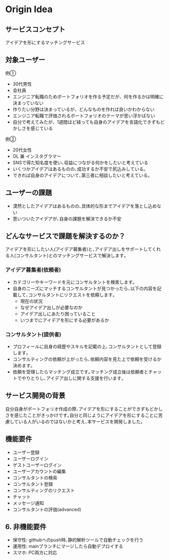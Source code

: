 # Origin Idea
## サービスコンセプト
アイデアを形にするマッチングサービス

## 対象ユーザー
例①
- 30代男性
- 会社員
- エンジニア転職のためポートフォリオを作る予定だが、何を作るかは明確に決まっていない
- 作りたい分野は決まっているが、どんなものを作れば良いかわからない
- エンジニア転職で評価されるポートフォリオのテーマが思い浮かばない
- 自分で考えてみたが、1週間ほど経っても自身のアイデアを言語化できずもどかしさを感じている

例②
- 20代女性
- OL 兼 インスタグラマー
- SNSで得た知名度を使い､収益につながる何かをしたいと考えている
- いくつかアイデアはあるものの､成功するか不安で尻込みしている｡
- できれば自身のアイデアについて､第三者に相談したいと考えている｡

## ユーザーの課題
- 漠然としたアイデアはあるものの､具体的な形までアイデアを落とし込めない
- 思いついたアイデアが､自身の課題を解決できるか不安

## どんなサービスで課題を解決するのか？
アイデアを形にしたい人(アイデア募集者)と､アイデア出しをサポートしてくれる人(コンサルタント)とのマッチングサービスで解決します｡

### アイデア募集者(依頼者)
- カテゴリーやキーワードを元にコンサルタントを検索します｡
- 自身のニーズにマッチするコンサルタントが見つかったら､以下の内容を記載して､コンサルタントにリクエストを依頼します｡
  - 現在の状況
  - なぜアイデア出しが必要なのか
  - アイデア出しにあたり困っていること
  - いつまでにアイデアを形にする必要があるか

### コンサルタント(提供者)
- プロフィールに自身の経歴やスキルを記載の上､コンサルタントとして登録します｡
- コンサルティングの依頼が上がったら､依頼内容を見た上で依頼を受けるか決めます｡
- 依頼を受理したらマッチング成立です｡マッチング成立後は依頼者とチャットでやりとりし､アイデア出しに関する支援を行います｡

## サービス開発の背景
自分自身がポートフォリオ作成の際､アイデアを形にすることができずもどかしさを感じたことがきっかけです｡自分と同じようにアイデアを形にすることに苦慮している人がいるのではないかと考え､本サービスを開発しました｡

## 機能要件
- ユーザー登録
- ユーザーログイン
- ゲストユーザーログイン
- ユーザーアカウントの編集
- コンサルタントの検索
- コンサルタント登録
- コンサルティングのリクエスト
- チャット
- メッセージ通知
- コンサルタントの評価(advanced)

## 6. 非機能要件
- 保守性: githubへのpush時､静的解析ツールで自動チェックを行う
- 運用性: mainブランチにマージしたら自動デプロイする
- スマホ: PC両方に対応